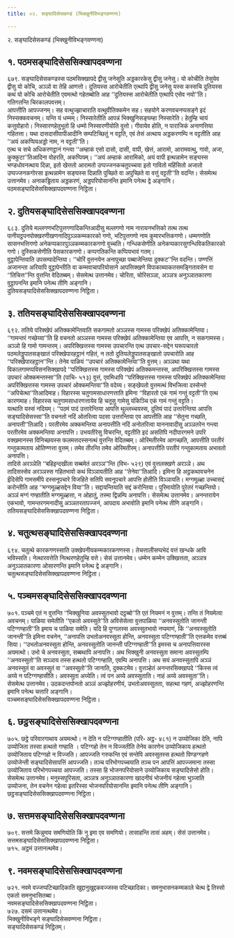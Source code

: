 ```yaml
---
title: ०२. सङ्घादिसेसकण्डं (भिक्खुनीविभङ्गवण्णना)

---
```

२. सङ्घादिसेसकण्डं (भिक्खुनीविभङ्गवण्णना)  


## १. पठमसङ्घादिसेससिक्खापदवण्णना

६७९. सङ्घादिसेसकण्डस्स पठमसिक्खापदे द्वीसु जनेसूति अड्डकारकेसु द्वीसु जनेसु। यो कोचीति तेसुयेव द्वीसु यो कोचि, अञ्ञो वा तेहि आणत्तो। दुतियस्स आरोचेतीति एत्थापि द्वीसु जनेसु यस्स कस्सचि दुतियस्स कथं यो कोचि आरोचेतीति एवमत्थो गहेतब्बोति आह ‘‘दुतियस्स आरोचेतीति एत्थापि एसेव नयो’’ति। गतिगतन्ति चिरकालपवत्तम्।  
आपत्तीति आपज्जनम्। सह वत्थुज्झाचाराति वत्थुवीतिक्कमेन सह। सहयोगे करणवचनप्पसङ्गे इदं निस्सक्कवचनम्। यन्ति यं धम्मम्। निस्सारेतीति आपन्नं भिक्खुनिसङ्घम्हा निस्सारेति। हेतुम्हि चायं कत्तुवोहारो। निस्सारणहेतुभूतो हि धम्मो निस्सारणीयोति वुत्तो। गीवायेव होति, न पाराजिकं अनाणत्तिया गहितत्ता। यथा दासदासीवापीआदीनि सम्पटिच्छितुं न वट्टति, एवं तेसं अत्थाय अड्डकरणम्पि न वट्टतीति आह ‘‘अयं अकप्पियअड्डो नाम, न वट्टती’’ति।  
एत्थ च सचे अधिकरणट्ठानं गन्त्वा ‘‘अम्हाकं एसो दासो, दासी, वापी, खेत्तं, आरामो, आरामवत्थु, गावो, अजा, कुक्कुटा’’तिआदिना वोहरति, अकप्पियम्। ‘‘अयं अम्हाकं आरामिको, अयं वापी इत्थन्नामेन सङ्घस्स भण्डधोवनत्थाय दिन्ना, इतो खेत्ततो आरामतो उप्पज्जनकचतुपच्चया इतो गावितो महिंसितो अजातो उप्पज्जनकगोरसा इत्थन्नामेन सङ्घस्स दिन्नाति पुच्छिते वा अपुच्छिते वा वत्तुं वट्टती’’ति वदन्ति। सेसमेत्थ उत्तानमेव। अनाकड्ढिताय अड्डकरणं, अड्डपरियोसानन्ति इमानि पनेत्थ द्वे अङ्गानि।  
पठमसङ्घादिसेससिक्खापदवण्णना निट्ठिता।  


## २. दुतियसङ्घादिसेससिक्खापदवण्णना

६८३. दुतिये मल्लगणभटिपुत्तगणादिकन्तिआदीसु मल्लगणो नाम नारायनभत्तिको तत्थ तत्थ पानीयट्ठपनपोक्खरणीखणनादिपुञ्ञकम्मकारको गणो, भटिपुत्तगणो नाम कुमारभत्तिकगणो। धम्मगणोति सासनभत्तिगणो अनेकप्पकारपुञ्ञकम्मकारकगणो वुच्चति। गन्धिकसेणीति अनेकप्पकारसुगन्धिविकतिकारको गणो। दुस्सिकसेणीति पेसकारकगणो। कप्पगतिकन्ति कप्पियभावं गतम्।  
वुट्ठापेन्तियाति उपसम्पादेन्तिया। ‘‘चोरिं वुत्तनयेन अनापुच्छा पब्बाजेन्तिया दुक्कट’’न्ति वदन्ति। पण्णत्तिं अजानन्ता अरियापि वुट्ठापेन्तीति वा कम्मवाचापरियोसाने आपत्तिक्खणे विपाकाब्याकतसमङ्गितावसेन वा ‘‘तिचित्त’’न्ति वुत्तन्ति वेदितब्बम्। सेसमेत्थ उत्तानमेव। चोरिता, चोरिसञ्ञा, अञ्ञत्र अनुञ्ञातकारणा वुट्ठापनन्ति इमानि पनेत्थ तीणि अङ्गानि।  
दुतियसङ्घादिसेससिक्खापदवण्णना निट्ठिता।  


## ३. ततियसङ्घादिसेससिक्खापदवण्णना

६९२. ततिये परिक्खेपं अतिक्कामेन्तियाति सकगामतो अञ्ञस्स गामस्स परिक्खेपं अतिक्कामेन्तिया। ‘‘गामन्तरं गच्छेय्या’’ति हि वचनतो अञ्ञस्स गामस्स परिक्खेपं अतिक्कामेन्तिया एव आपत्ति, न सकगामस्स। अञ्ञो हि गामो गामन्तरम्। अपरिक्खित्तस्स गामस्स उपचारन्ति एत्थ उपचार-सद्देन घरूपचारतो पठमलेड्डुपातसङ्खातं परिक्खेपारहट्ठानं गहितं, न ततो दुतियलेड्डुपातसङ्खातो उपचारोति आह ‘‘परिक्खेपारहट्ठान’’न्ति। तेनेव पाळियं ‘‘उपचारं अतिक्कामेन्तिया’’ति वुत्तम्। अञ्ञथा यथा विकालगामप्पविसनसिक्खापदे ‘‘परिक्खित्तस्स गामस्स परिक्खेपं अतिक्कमन्तस्स, अपरिक्खित्तस्स गामस्स उपचारं ओक्कमन्तस्सा’’ति (पाचि॰ ५१३) वुत्तं, एवमिधापि ‘‘परिक्खित्तस्स गामस्स परिक्खेपं अतिक्कामेन्तिया अपरिक्खित्तस्स गामस्स उपचारं ओक्कमन्तिया’’ति वदेय्य। सङ्खेपतो वुत्तमत्थं विभजित्वा दस्सेन्तो ‘‘अपिचेत्था’’तिआदिमाह। विहारस्स चतुगामसाधारणत्ताति इमिना ‘‘विहारतो एकं गामं गन्तुं वट्टती’’ति एत्थ कारणमाह। विहारस्स चतुगामसाधारणत्तायेव हि चतूसु गामेसु यंकिञ्चि एकं गामं गन्तुं वट्टति।  
यत्थाति यस्सं नदियम्। ‘‘पठमं पादं उत्तारेन्तिया आपत्ति थुल्लच्चयस्स, दुतियं पादं उत्तारेन्तिया आपत्ति सङ्घादिसेसस्सा’’ति वचनतो नदिं ओतरित्वा पदसा उत्तरन्तिया एव आपत्तीति आह ‘‘सेतुना गच्छति, अनापत्ती’’तिआदि। परतीरमेव अक्कमन्तिया अनापत्तीति नदिं अनोतरित्वा याननावादीसु अञ्ञतरेन गन्त्वा परतीरमेव अक्कमन्तिया अनापत्ति। उभयतीरेसु विचरन्ति, वट्टतीति इदं असतिपि नदीपारगमने उपरि वक्खमानस्स विनिच्छयस्स फलमत्तदस्सनत्थं वुत्तन्ति वेदितब्बम्। ओरिमतीरमेव आगच्छति, आपत्तीति परतीरं गन्तुकामताय ओतिण्णत्ता वुत्तम्। तमेव तीरन्ति तमेव ओरिमतीरम्। अनापत्तीति परतीरं गन्तुकामताय अभावतो अनापत्ति।  
तादिसे अरञ्ञेति ‘‘बहिइन्दखीला सब्बमेतं अरञ्ञ’’न्ति (विभ॰ ५२९) एवं वुत्तलक्खणे अरञ्ञे। अथ तादिसस्सेव अरञ्ञस्स गहितभावो कथं विञ्ञायतीति आह ‘‘तेनेवा’’तिआदि। इमिना हि अट्ठकथावचनेन ईदिसेपि गामसमीपे दस्सनूपचारे विजहिते सतिपि सवनूपचारे आपत्ति होतीति विञ्ञायति। मग्गमूळ्हा उच्चासद्दं करोन्तीति आह ‘‘मग्गमूळ्हसद्देन विया’’ति। सद्दायन्तियाति सद्दं करोन्तिया। पुरिमायोति पुरेतरं गच्छन्तियो। अञ्ञं मग्गं गण्हातीति मग्गमूळ्हत्ता, न ओहातुं, तस्मा द्विन्नम्पि अनापत्ति। सेसमेत्थ उत्तानमेव। अनन्तरायेन एकभावो, गामन्तरगमनादीसु अञ्ञतरतापज्जनं, आपदाय अभावोति इमानि पनेत्थ तीणि अङ्गानि।  
ततियसङ्घादिसेससिक्खापदवण्णना निट्ठिता।  


## ४. चतुत्थसङ्घादिसेससिक्खापदवण्णना

६९४. चतुत्थे कारकगणस्साति उक्खेपनीयकम्मकारकगणस्स। तेचत्तालीसप्पभेदं वत्तं खन्धके आवि भविस्सति। नेत्थारवत्तेति नित्थरणहेतुम्हि वत्ते। सेसं उत्तानमेव। धम्मेन कम्मेन उक्खित्तता, अञ्ञत्र अनुञ्ञातकारणा ओसारणन्ति इमानि पनेत्थ द्वे अङ्गानि।  
चतुत्थसङ्घादिसेससिक्खापदवण्णना निट्ठिता।  


## ५. पञ्चमसङ्घादिसेससिक्खापदवण्णना

७०१. पञ्चमे एतं न वुत्तन्ति ‘‘भिक्खुनिया अवस्सुतभावो दट्ठब्बो’’ति एतं नियमनं न वुत्तम्। तन्ति तं नियमेत्वा अवचनम्। पाळिया समेतीति ‘‘एकतो अवस्सुते’’ति अविसेसेत्वा वुत्तपाळिया ‘‘अनवस्सुतोति जानन्ती पटिग्गण्हाती’’ति इमाय च पाळिया समेति। यदि हि पुग्गलस्स अवस्सुतभावो नप्पमाणं, किं ‘‘अनवस्सुतोति जानन्ती’’ति इमिना वचनेन, ‘‘अनापत्ति उभतोअनवस्सुता होन्ति, अनवस्सुता पटिग्गण्हाती’’ति एत्तकमेव वत्तब्बं सिया। ‘‘उभतोअनवस्सुता होन्ति, अनवस्सुतोति जानन्ती पटिग्गण्हाती’’ति इमस्स च अनापत्तिवारस्स अयमत्थो। उभो चे अनवस्सुता, सब्बथापि अनापत्ति। अथ भिक्खुनी अनवस्सुता समाना अवस्सुतम्पि ‘‘अनवस्सुतो’’ति सञ्ञाय तस्स हत्थतो पटिग्गण्हाति, एवम्पि अनापत्ति। अथ सयं अनवस्सुतापि अञ्ञं अनवस्सुतं वा अवस्सुतं वा ‘‘अवस्सुतो’’ति जानाति, दुक्कटमेव। वुत्तञ्हेतं अनन्तरसिक्खापदे ‘‘किस्स त्वं अय्ये न पटिग्गण्हासीति। अवस्सुता अय्येति। त्वं पन अय्ये अवस्सुताति। नाहं अय्ये अवस्सुता’’ति। सेसमेत्थ उत्तानमेव। उदकदन्तपोनतो अञ्ञं अज्झोहरणीयं, उभतोअवस्सुतता, सहत्था गहणं, अज्झोहरणन्ति इमानि पनेत्थ चत्तारि अङ्गानि।  
पञ्चमसङ्घादिसेससिक्खापदवण्णना निट्ठिता।  


## ६. छट्ठसङ्घादिसेससिक्खापदवण्णना

७०५. छट्ठे परिवारगाथाय अयमत्थो। न देति न पटिग्गण्हातीति (परि॰ अट्ठ॰ ४८१) न उय्योजिका देति, नापि उय्योजिता तस्सा हत्थतो गण्हाति । पटिग्गहो तेन न विज्जतीति तेनेव कारणेन उय्योजिकाय हत्थतो उय्योजिताय पटिग्गहो न विज्जति। आपज्जति गरुकन्ति एवं सन्तेपि अवस्सुतस्स हत्थतो पिण्डग्गहणे उय्योजेन्ती सङ्घादिसेसापत्तिं आपज्जति। तञ्च परिभोगपच्चयाति तञ्च पन आपत्तिं आपज्जमाना तस्सा उय्योजिताय परिभोगपच्चया आपज्जति। तस्सा हि भोजनपरियोसाने उय्योजिकाय सङ्घादिसेसो होति। सेसमेत्थ उत्तानमेव। मनुस्सपुरिसता, अञ्ञत्र अनुञ्ञातकारणा खादनीयं भोजनीयं गहेत्वा भुञ्जाति उय्योजना, तेन वचनेन गहेत्वा इतरिस्सा भोजनपरियोसानन्ति इमानि पनेत्थ तीणि अङ्गानि।  
छट्ठसङ्घादिसेससिक्खापदवण्णना निट्ठिता।  


## ७. सत्तमसङ्घादिसेससिक्खापदवण्णना

७०९. सत्तमे किन्नुमाव समणियोति किं नु इमा एव समणियो। तासाहन्ति तासं अहम्। सेसं उत्तानमेव।  
सत्तमसङ्घादिसेससिक्खापदवण्णना निट्ठिता।  
७१५. अट्ठमं उत्तानत्थमेव।  


## ९. नवमसङ्घादिसेससिक्खापदवण्णना

७२१. नवमे वज्जप्पटिच्छादिकाति खुद्दानुखुद्दकवज्जस्स पटिच्छादिका। समनुभासनकम्मकाले चेत्थ द्वे तिस्सो एकतो समनुभासितब्बा।  
नवमसङ्घादिसेससिक्खापदवण्णना निट्ठिता।  
७२७. दसमं उत्तानत्थमेव।  
भिक्खुनीविभङ्गे सङ्घादिसेसवण्णना निट्ठिता।  
सङ्घादिसेसकण्डं निट्ठितम्।  